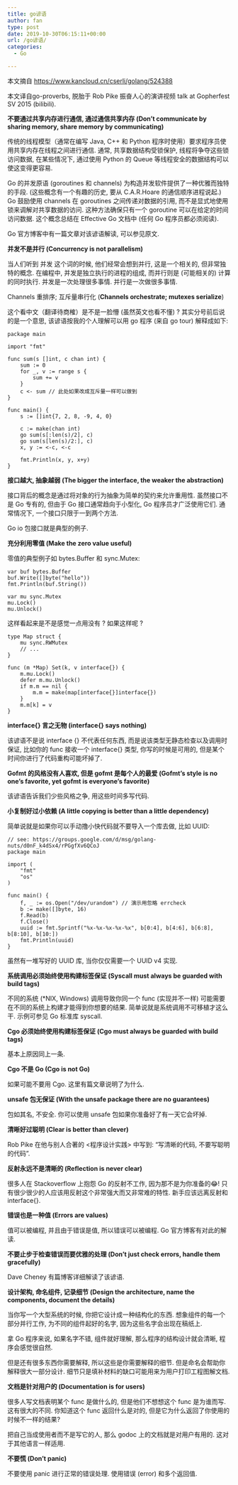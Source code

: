```yaml
---
title: go谚语
author: fan
type: post
date: 2019-10-30T06:15:11+00:00
url: /go谚语/
categories:
  - Go

---
```

本文摘自 https://www.kancloud.cn/cserli/golang/524388

本文译自go-proverbs, 脱胎于 Rob Pike 振奋人心的演讲视频 talk at Gopherfest SV 2015 (bilibili).

**不要通过共享内存进行通信, 通过通信共享内存 (Don’t communicate by sharing memory, share memory by communicating)**

传统的线程模型（通常在编写 Java, C++ 和 Python 程序时使用）要求程序员使用共享内存在线程之间进行通信. 通常, 共享数据结构受锁保护, 线程将争夺这些锁访问数据, 在某些情况下, 通过使用 Python 的 Queue 等线程安全的数据结构可以使这变得更容易.

Go 的并发原语 (goroutines 和 channels) 为构造并发软件提供了一种优雅而独特的手段. (这些概念有一个有趣的历史, 要从 C.A.R.Hoare 的通信顺序进程说起.) Go 鼓励使用 channels 在 goroutines 之间传递对数据的引用, 而不是显式地使用锁来调解对共享数据的访问. 这种方法确保只有一个 goroutine 可以在给定的时间访问数据. 这个概念总结在 Effective Go 文档中 (任何 Go 程序员都必须阅读).

Go 官方博客中有一篇文章对该谚语解读, 可以参见原文.

**并发不是并行 (Concurrency is not parallelism)**

当人们听到 并发 这个词的时候, 他们经常会想到并行, 这是一个相关的, 但非常独特的概念. 在编程中, 并发是独立执行的进程的组成, 而并行则是 (可能相关的) 计算的同时执行. 并发是一次处理很多事情. 并行是一次做很多事情.

Channels 重排序; 互斥量串行化 (**Channels orchestrate; mutexes serialize**)

这个看中文（翻译待商榷）是不是一脸懵 (虽然英文也看不懂) ? 其实分号前后说的是一个意思, 该谚语按我的个人理解可以用 go 程序 (来自 go tour) 解释成如下:

<pre><code class="language-go line-numbers">package main

import "fmt"

func sum(s []int, c chan int) {
    sum := 0
    for _, v := range s {
        sum += v
    }
    c &lt;- sum // 此处如果改成互斥量一样可以做到
}

func main() {
    s := []int{7, 2, 8, -9, 4, 0}

    c := make(chan int)
    go sum(s[:len(s)/2], c)
    go sum(s[len(s)/2:], c)
    x, y := &lt;-c, &lt;-c

    fmt.Println(x, y, x+y)
}
</code></pre>

**接口越大, 抽象越弱 (The bigger the interface, the weaker the abstraction)**

接口背后的概念是通过将对象的行为抽象为简单的契约来允许重用性. 虽然接口不是 Go 专有的, 但由于 Go 接口通常趋向于小型化, Go 程序员才广泛使用它们. 通常情况下, 一个接口只限于一到两个方法.

Go io 包接口就是典型的例子.

**充分利用零值 (Make the zero value useful)**

零值的典型例子如 bytes.Buffer 和 sync.Mutex:

<pre><code class="language-go line-numbers">var buf bytes.Buffer
buf.Write([]byte("hello"))
fmt.Println(buf.String())

var mu sync.Mutex
mu.Lock()
mu.Unlock()
</code></pre>

这样看起来是不是感觉一点用没有 ? 如果这样呢 ?

<pre><code class="language-go line-numbers">type Map struct {
    mu sync.RWMutex
    // ...
}

func (m *Map) Set(k, v interface{}) {
    m.mu.Lock()
    defer m.mu.Unlock()
    if m.m == nil {
        m.m = make(map[interface{}]interface{})
    }
    m.m[k] = v
}
</code></pre>

**interface{} 言之无物 (interface{} says nothing)**

该谚语不是说 interface {} 不代表任何东西, 而是说该类型无静态检查以及调用时保证, 比如你的 func 接收一个 interface{} 类型, 你写的时候是可用的, 但是某个时间你进行了代码重构可能坏掉了.

**Gofmt 的风格没有人喜欢, 但是 gofmt 是每个人的最爱 (Gofmt’s style is no one’s favorite, yet gofmt is everyone’s favorite)**

该谚语告诉我们少些风格之争, 用这些时间多写代码.

**小复制好过小依赖 (A little copying is better than a little dependency)**

简单说就是如果你可以手动撸小快代码就不要导入一个库去做, 比如 UUID:

<pre><code class="language-go line-numbers">// see: https://groups.google.com/d/msg/golang-nuts/d0nF_k4dSx4/rPGgfXv6QCoJ
package main

import (
    "fmt"
    "os"
)

func main() {
    f, _ := os.Open("/dev/urandom") // 演示用忽略 errcheck
    b := make([]byte, 16)
    f.Read(b)
    f.Close()
    uuid := fmt.Sprintf("%x-%x-%x-%x-%x", b[0:4], b[4:6], b[6:8], b[8:10], b[10:])
    fmt.Println(uuid)
}
</code></pre>

虽然有一堆写好的 UUID 库, 当你仅仅需要一个 UUID v4 实现.

**系统调用必须始终使用构建标签保证 (Syscall must always be guarded with build tags)**

不同的系统 (*NIX, Windows) 调用导致你同一个 func (实现并不一样) 可能需要在不同的系统上构建才能得到你想要的结果. 简单说就是系统调用不可移植才这么干. 示例可参见 Go 标准库 syscall.

**Cgo 必须始终使用构建标签保证 (Cgo must always be guarded with build tags)**

基本上原因同上一条.

**Cgo 不是 Go (Cgo is not Go)**

如果可能不要用 Cgo. 这里有篇文章说明了为什么.

**unsafe 包无保证 (With the unsafe package there are no guarantees)**

包如其名, 不安全. 你可以使用 unsafe 包如果你准备好了有一天它会坏掉.

**清晰好过聪明 (Clear is better than clever)**

Rob Pike 在他与别人合著的 <程序设计实践> 中写到: “写清晰的代码, 不要写聪明的代码”.

**反射永远不是清晰的 (Reflection is never clear)**

很多人在 Stackoverflow 上抱怨 Go 的反射不工作, 因为那不是为你准备的😂! 只有很少很少的人应该用反射这个非常强大而又非常难的特性. 新手应该远离反射和 interface{}.

**错误也是一种值 (Errors are values)**

值可以被编程, 并且由于错误是值, 所以错误可以被编程. Go 官方博客有对此的解读.

**不要止步于检查错误而要优雅的处理 (Don’t just check errors, handle them gracefully)**

Dave Cheney 有篇博客详细解读了该谚语.

**设计架构, 命名组件, 记录细节 (Design the architecture, name the components, document the details)**

当你写一个大型系统的时候, 你把它设计成一种结构化的东西. 想象组件的每一个部分并行工作, 为不同的组件起好的名字, 因为这些名字会出现在稿纸上.

拿 Go 程序来说, 如果名字不错, 组件就好理解, 那么程序的结构设计就会清晰, 程序会感觉很自然.

但是还有很多东西你需要解释, 所以这些是你需要解释的细节. 但是命名会帮助你解释很大一部分设计. 细节只是填补材料的缺口可能用来为用户打印工程图解文档.

**文档是针对用户的 (Documentation is for users)**

很多人写文档表明某个 func 是做什么的, 但是他们不想想这个 func 是为谁而写. 这有很大的不同. 你知道这个 func 返回什么是对的, 但是它为什么返回了你使用的时候不一样的结果?

把自己当成使用者而不是写它的人, 那么 godoc 上的文档就是对用户有用的. 这对于其他语言一样适用.

**不要慌 (Don’t panic)**

不要使用 panic 进行正常的错误处理. 使用错误 (error) 和多个返回值.